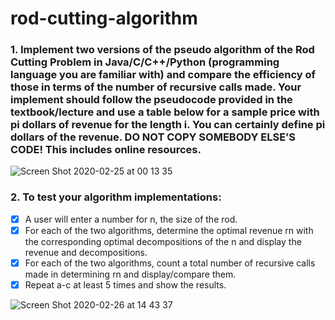# rod-cutting-algorithm

### 1. Implement two versions of the pseudo algorithm of the Rod Cutting Problem in Java/C/C++/Python (programming language you are familiar with) and compare the efficiency of those in terms of the number of recursive calls made. Your implement should follow the pseudocode provided in the textbook/lecture and use a table below for a sample price with pi dollars of revenue for the length i. You can certainly define pi dollars of the revenue. DO NOT COPY SOMEBODY ELSE’S CODE! This includes online resources.

![Screen Shot 2020-02-25 at 00 13 35](https://user-images.githubusercontent.com/22626710/75385823-1f3b0b00-58a6-11ea-93a1-a17b8ac077a1.png)

### 2. To test your algorithm implementations:
- [x] A user will enter a number for n, the size of the rod.
- [x] For each of the two algorithms, determine the optimal revenue rn with the
corresponding optimal decompositions of the n and display the revenue and
decompositions.
-[x] For each of the two algorithms, count a total number of recursive calls made in
determining rn and display/compare them.
-[x] Repeat a-c at least 5 times and show the results.

![Screen Shot 2020-02-26 at 14 43 37](https://user-images.githubusercontent.com/22626710/75385957-6923f100-58a6-11ea-90aa-acc08ce6ba88.png)
